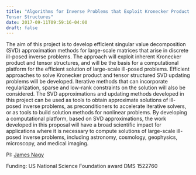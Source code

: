 ```yaml
---
title: "Algorithms for Inverse Problems that Exploit Kronecker Product and
Tensor Structures"
date: 2017-09-11T09:59:16-04:00
draft: false
---
```



The aim of this project is to develop efficient singular value
decomposition (SVD) approximation methods for
large-scale matrices that arise in discrete ill-posed inverse problems.
The approach will exploit inherent Kronecker
product and tensor structures, and will be the basis for a
computational platform for the efficient solution of large-scale
ill-posed problems.  Efficient approaches to solve Kronecker product
and tensor structured SVD updating problems will be developed.
Iterative methods that can incorporate regularization, sparse and
low-rank constraints on the solution will also be considered.  The SVD
approximations and updating methods developed in this project can be
used as tools to obtain approximate solutions of ill-posed inverse
problems, as preconditioners to accelerate iterative solvers, or as
tools to build solution methods for nonlinear problems.  By developing
a computational platform, based on SVD approximations, the work
developed in this proposal will have a broad scientific impact for
applications where it is necessary to compute solutions of large-scale
ill-posed inverse problems, including astronomy, cosmology,
geophysics, microscopy, and medical imaging.

PI: [James Nagy](http://www.mathcs.emory.edu/~nagy)

Funding: US National Science Foundation award DMS 1522760

